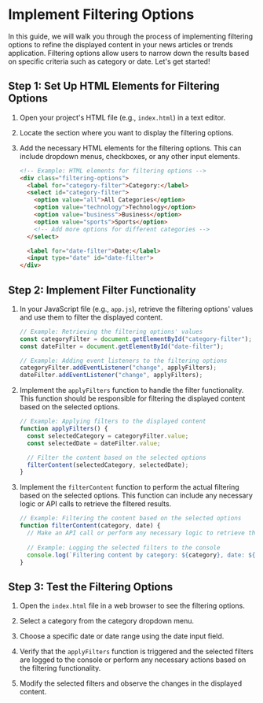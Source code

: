 # Implement Filtering Options

In this guide, we will walk you through the process of implementing filtering options to refine the displayed content in your news articles or trends application. Filtering options allow users to narrow down the results based on specific criteria such as category or date. Let's get started!

## Step 1: Set Up HTML Elements for Filtering Options

1. Open your project's HTML file (e.g., `index.html`) in a text editor.

2. Locate the section where you want to display the filtering options.

3. Add the necessary HTML elements for the filtering options. This can include dropdown menus, checkboxes, or any other input elements.

    ```html
    <!-- Example: HTML elements for filtering options -->
    <div class="filtering-options">
      <label for="category-filter">Category:</label>
      <select id="category-filter">
        <option value="all">All Categories</option>
        <option value="technology">Technology</option>
        <option value="business">Business</option>
        <option value="sports">Sports</option>
        <!-- Add more options for different categories -->
      </select>
    
      <label for="date-filter">Date:</label>
      <input type="date" id="date-filter">
    </div>
    ```

## Step 2: Implement Filter Functionality

1. In your JavaScript file (e.g., `app.js`), retrieve the filtering options' values and use them to filter the displayed content.

    ```javascript
    // Example: Retrieving the filtering options' values
    const categoryFilter = document.getElementById("category-filter");
    const dateFilter = document.getElementById("date-filter");
    
    // Example: Adding event listeners to the filtering options
    categoryFilter.addEventListener("change", applyFilters);
    dateFilter.addEventListener("change", applyFilters);
    ```

2. Implement the `applyFilters` function to handle the filter functionality. This function should be responsible for filtering the displayed content based on the selected options.

    ```javascript
    // Example: Applying filters to the displayed content
    function applyFilters() {
      const selectedCategory = categoryFilter.value;
      const selectedDate = dateFilter.value;
    
      // Filter the content based on the selected options
      filterContent(selectedCategory, selectedDate);
    }
    ```

3. Implement the `filterContent` function to perform the actual filtering based on the selected options. This function can include any necessary logic or API calls to retrieve the filtered results.

    ```javascript
    // Example: Filtering the content based on the selected options
    function filterContent(category, date) {
      // Make an API call or perform any necessary logic to retrieve the filtered results
      
      // Example: Logging the selected filters to the console
      console.log(`Filtering content by category: ${category}, date: ${date}`);
    }
    ```

## Step 3: Test the Filtering Options

1. Open the `index.html` file in a web browser to see the filtering options.

2. Select a category from the category dropdown menu.

3. Choose a specific date or date range using the date input field.

4. Verify that the `applyFilters` function is triggered and the selected filters are logged to the console or perform any necessary actions based on the filtering functionality.

5. Modify the selected filters and observe the changes in the displayed content.


